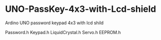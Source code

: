 # UNO-PassKey-4x3-with-Lcd-shield
Ardino UNO password keypad 4x3 with lcd shild



Password.h 
Keypad.h 
LiquidCrystal.h 
Servo.h 
EEPROM.h 
